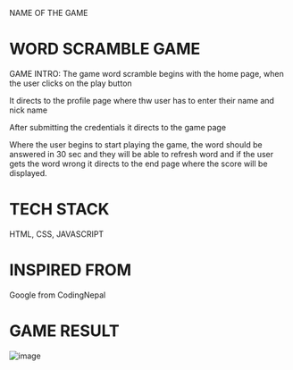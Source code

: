 NAME OF THE GAME
# WORD SCRAMBLE GAME
GAME INTRO:
The game word scramble begins with the home page, when the user clicks on the play button 


It directs to the profile page where thw user has to enter their name and nick name


After submitting the credentials it directs to the game page


Where the user begins to start playing the game, the word should be answered in 30 sec and they will be able to refresh word and if the user gets the word wrong it directs to the end page where the score will be displayed.

# TECH STACK
HTML, CSS, JAVASCRIPT
# INSPIRED FROM
Google from CodingNepal
# GAME RESULT
![image](https://github.com/Ishana0/word-scramble/assets/149377292/7a6b6203-c1e7-4664-96dc-42a155c41f20)
